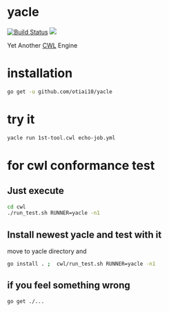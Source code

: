 # yacle

[![Build Status](https://travis-ci.org/otiai10/yacle.svg?branch=master)](https://travis-ci.org/otiai10/yacle)
[![](https://img.shields.io/badge/dynamic/json.svg?label=CWL%20Conformance&url=https%3A%2F%2Fraw.githubusercontent.com%2Fotiai10%2Fyacle%2Fmaster%2F.conformance.json&query=pass&colorB=95c31e&suffix=%20cases)](https://github.com/common-workflow-language/common-workflow-language)

Yet Another [CWL](https://github.com/common-workflow-language/common-workflow-language) Engine

# installation

```sh
go get -u github.com/otiai10/yacle
```

# try it

```sh
yacle run 1st-tool.cwl echo-job.yml
```

# for cwl conformance test

## Just execute

```sh
cd cwl
./run_test.sh RUNNER=yacle -n1
```

## Install newest yacle and test with it

move to yacle directory and

```sh
go install . ;  cwl/run_test.sh RUNNER=yacle -n1
```

## if you feel something wrong

```
go get ./...
```
